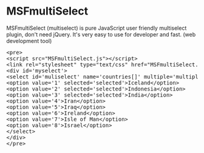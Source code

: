 # MSFmultiSelect
MSFmultiSelect (multiselect) is pure JavaScript user friendly multiselect plugin, don't need jQuery. It's very easy to use for developer and fast. (web development tool)

<pre>
&lt;pre&gt;
&lt;script src="MSFmultiSelect.js"&gt;&lt;/script&gt;
&lt;link rel="stylesheet" type="text/css" href="MSFmultiSelect.css"/&gt;
&lt;div id='myselect'&gt;
&lt;select id='muliselect' name='countries[]' multiple='multiple'&gt;
&lt;option value='1' selected='selected'&gt;Iceland&lt;/option&gt;
&lt;option value='2' selected='selected'&gt;Indonesia&lt;/option&gt;
&lt;option value='3' selected='selected'&gt;India&lt;/option&gt;
&lt;option value='4'&gt;Iran&lt;/option&gt;
&lt;option value='5'&gt;Iraq&lt;/option&gt;
&lt;option value='6'&gt;Ireland&lt;/option&gt;
&lt;option value='7'&gt;Isle of Man&lt;/option&gt;
&lt;option value='8'&gt;Israel&lt;/option&gt;
&lt;/select&gt;
&lt;/div&gt;
&lt;/pre&gt;
</pre>
